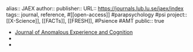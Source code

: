 alias:: JAEX
author::
publisher:: 
URL:: https://journals.lub.lu.se/jaex/index
tags:: journal, reference, #[[open-access]] #parapsychology #psi 
project:: [[X-Science]], [[FACTs]], [[FRESH]], #Psience #AMT 
public:: true

- [Journal of Anomalous Experience and Cognition](https://journals.lub.lu.se/jaex/index)
-
-